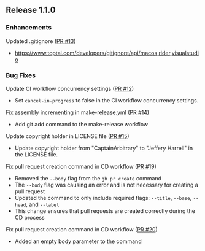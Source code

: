 ## Release 1.1.0

### Enhancements

Updated .gitignore ([PR #13](https://github.com/CaptainArbitrary/RimWorldMod/pull/13))

- https://www.toptal.com/developers/gitignore/api/macos,rider,visualstudio

### Bug Fixes

Update CI workflow concurrency settings ([PR #12](https://github.com/CaptainArbitrary/RimWorldMod/pull/12))

- Set `cancel-in-progress` to false in the CI workflow concurrency settings.

Fix assembly incrementing in make-release.yml ([PR #14](https://github.com/CaptainArbitrary/RimWorldMod/pull/14))

- Add git add command to the make-release workflow

Update copyright holder in LICENSE file ([PR #15](https://github.com/CaptainArbitrary/RimWorldMod/pull/15))

- Update copyright holder from "CaptainArbitrary" to "Jeffery Harrell" in the LICENSE file.

Fix pull request creation command in CD workflow ([PR #19](https://github.com/CaptainArbitrary/RimWorldMod/pull/19))

- Removed the `--body` flag from the `gh pr create` command
- The `--body` flag was causing an error and is not necessary for creating a pull request
- Updated the command to only include required flags: `--title`, `--base`, `--head`, and `--label`
- This change ensures that pull requests are created correctly during the CD process

Fix pull request creation command in CD workflow ([PR #20](https://github.com/CaptainArbitrary/RimWorldMod/pull/20))

- Added an empty body parameter to the command

